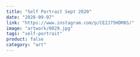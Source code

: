 ```yaml
---
title: "Self Portrait Sept 2020"
date: "2020-09-07"
link: "https://www.instagram.com/p/CE2J75HDM8S/"
image: "artwork/0029.jpg"
tags: "self-portrait"
product: false
category: "art"
---
```

